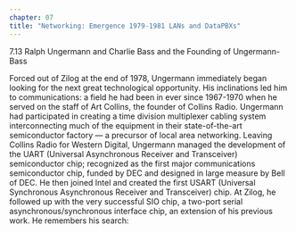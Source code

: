 ```yaml
---
chapter: 07
title: "Networking: Emergence 1979-1981 LANs and DataPBXs"
---
```

7.13 Ralph Ungermann and Charlie Bass and the Founding of Ungermann-Bass

Forced out of Zilog at the end of 1978, Ungermann immediately began looking for the next great technological opportunity. His inclinations led him to communications: a field he had been in ever since 1967-1970 when he served on the staff of Art Collins, the founder of Collins Radio. Ungermann had participated in creating a time division multiplexer cabling system interconnecting much of the equipment in their state-of-the-art semiconductor factory — a precursor of local area networking. Leaving Collins Radio for Western Digital, Ungermann managed the development of the UART (Universal Asynchronous Receiver and Transceiver) semiconductor chip; recognized as the first major communications semiconductor chip, funded by DEC and designed in large measure by Bell of DEC. He then joined Intel and created the first USART (Universal Synchronous Asynchronous Receiver and Transceiver) chip. At Zilog, he followed up with the very successful SIO chip, a two-port serial asynchronous/synchronous interface chip, an extension of his previous work. He remembers his search: